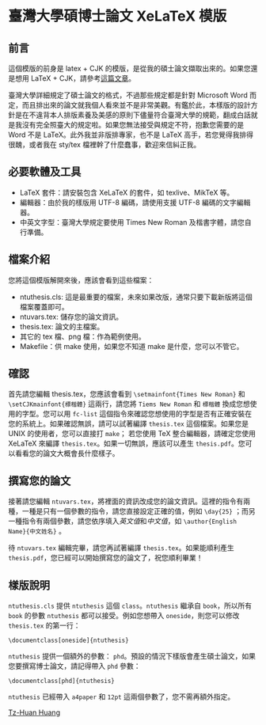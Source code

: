 臺灣大學碩博士論文 XeLaTeX 模版
==========

前言
----------

這個模版的前身是 latex + CJK 的模版，是從我的碩士論文擷取出來的。如果您還是想用 LaTeX + CJK，請參考[這篇文章](http://www.csie.ntu.edu.tw/~tzhuan/www/resources/ntu/)。

臺灣大學詳細規定了碩士論文的格式，不過那些規定都是針對 Microsoft Word 而定，而且排出來的論文就我個人看來並不是非常美觀。有鑑於此，本樣版的設計方針是在不違背本人排版素養及美感的原則下儘量符合臺灣大學的規範，翻成白話就是我沒有完全照臺大的規定啦。如果您無法接受與規定不符，抱歉您需要的是 Word 不是 LaTeX。此外我並非版排專家，也不是 LaTeX 高手，若您覺得我排得很醜，或者我在 sty/tex 檔裡幹了什麼蠢事，歡迎來信糾正我。

必要軟體及工具
----------

  * LaTeX 套件：請安裝包含 XeLaTeX 的套件，如 texlive、MikTeX 等。
  * 編輯器：由於我的樣版用 UTF-8 編碼，請使用支援 UTF-8 編碼的文字編輯器。
  * 中英文字型：臺灣大學規定要使用 Times New Roman 及楷書字體，請您自行準備。

檔案介紹
----------

您將這個模版解開來後，應該會看到這些檔案：

  * ntuthesis.cls: 這是最重要的檔案，未來如果改版，通常只要下載新版將這個檔案覆蓋即可。
  * ntuvars.tex: 儲存您的論文資訊。
  * thesis.tex: 論文的主檔案。
  * 其它的 tex 檔、png 檔：作為範例使用。
  * Makefile：供 make 使用，如果您不知道 make 是什麼，您可以不管它。


確認
----------
首先請您編輯 thesis.tex，您應該會看到 `\setmainfont{Times New Roman}` 和 `\setCJKmainfont{標楷體}` 這兩行，請您將 `Tiems New Roman` 和 `標楷體` 換成您想使用的字型。您可以用 `fc-list` 這個指令來確認您想使用的字型是否有正確安裝在您的系統上。如果確認無誤，請可以試著編譯 `thesis.tex` 這個檔案。如果您是 UNIX 的使用者，您可以直接打 `make`； 若您使用 TeX 整合編輯器，請確定您使用 XeLaTeX 來編譯 `thesis.tex`。如果一切無誤，應該可以產生 `thesis.pdf`。您可以看看您的論文大概會長什麼樣子。

撰寫您的論文
----------
接著請您編輯 `ntuvars.tex`，將裡面的資訊改成您的論文資訊。這裡的指令有兩種，一種是只有一個參數的指令，請您直接設定正確的值，例如 `\day{25}` ；而另一種指令有兩個參數，請您依序填入*英文值*和*中文值*，如 `\author{English Name}{中文姓名}` 。

待 `ntuvars.tex` 編輯完畢，請您再試著編譯 `thesis.tex`。如果能順利產生 `thesis.pdf`，您已經可以開始撰寫您的論文了，祝您順利畢業！

樣版說明
----------
`ntuthesis.cls` 提供 `ntuthesis` 這個 `class`。`ntuthesis` 繼承自 `book`，所以所有 `book` 的參數 `ntuthesis` 都可以接受。例如您想帶入 `oneside`，則您可以修改 `thesis.tex` 的第一行：

    \documentclass[oneside]{ntuthesis}

`ntuthesis` 提供一個額外的參數： `phd`。預設的情況下樣版會產生碩士論文，如果您要撰寫博士論文，請記得帶入 `phd` 參數：

    \documentclass[phd]{ntuthesis}

`ntuthesis` 已經帶入 `a4paper` 和 `12pt` 這兩個參數了，您不需再額外指定。


[Tz-Huan Huang](http://www.csie.ntu.edu.tw/~tzhuan)
